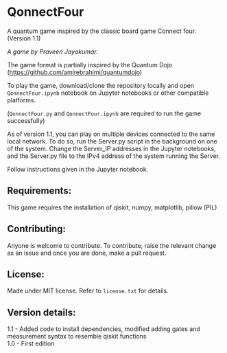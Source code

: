 # QonnectFour  
A quantum game inspired by the classic board game Connect four.  
(Version 1.1)

_A game by Praveen Jayakumar._  

The game format is partially inspired by the Quantum Dojo (https://github.com/amirebrahimi/quantumdojo)  

To play the game, download/clone the repository locally and open `QonnectFour.ipynb` notebook on Jupyter notebooks or other compatible platforms.  

(`QonnectFour.py` and `QonnectFour.ipynb` are required to run the game successfully)  

As of version 1.1, you can play on multiple devices connected to the same local network. To do so, run the Server.py script in the background on one of the system. Change the Server_IP addresses in the Jupyter notebooks, and the Server.py file to the IPv4 address of the system running the Server.  

Follow instructions given in the Jupyter notebook.

## Requirements:  
This game requires the installation of qiskit, numpy, matplotlib, pillow (PIL)   

## Contributing:  
Anyone is welcome to contribute. To contribute, raise the relevant change as an issue and once you are done, make a pull request.  

## License:
Made under MIT license. Refer to `license.txt` for details.

## Version details:
1.1 - Added code to install dependencies, modified adding gates and measurement syntax to resemble qiskit functions  
1.0 - First edition  
